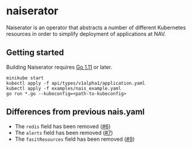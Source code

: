 # naiserator

Naiserator is an operator that abstracts a number of different Kubernetes resources in order to simplify deployment of applications at NAV.

## Getting started

Building Naiserator requires [Go 1.11](https://golang.org/dl/) or later.

```
minikube start
kubectl apply -f api/types/v1alpha1/application.yaml
kubectl apply -f examples/nais_example.yaml
go run *.go --kubeconfig=<path-to-kubeconfig>
```

## Differences from previous nais.yaml

* The `redis` field has been removed ([#6][i6])
* The `alerts` field has been removed ([#7][i7])
* The `fasitResources` field has been removed ([#9][i9])

[i6]: https://github.com/nais/naiserator/issues/6
[i7]: https://github.com/nais/naiserator/issues/7
[i9]: https://github.com/nais/naiserator/issues/9
